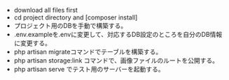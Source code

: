 - download all files first
- cd project directory and [composer install]
- プロジェクト用のDBを手動で構築する。
- .env.exampleを.envに変更して、対応するDB設定のところを自分のDB情報に変更する。
- php artisan migrateコマンドでテーブルを構築する。
- php artisan storage:link コマンドで、画像ファイルのルートを公開する。
- php artisan serve でテスト用のサーバーを起動する。
